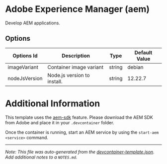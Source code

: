 
# Adobe Experience Manager (aem)

Develop AEM applications.

## Options

| Options Id | Description | Type | Default Value |
|-----|-----|-----|-----|
| imageVariant | Container image variant | string | debian |
| nodeJsVersion | Node.js version to install. | string | 12.22.7 |

# Additional Information

This template uses the [aem-sdk](https://github.com/juan-ayala/devcontainer-features/tree/main/src/aem-sdk) feature. Please download the AEM SDK from Adobe and place it in your `.devcontainer` folder.

Once the container is running, start an AEM service by using the `start-aem <service>` command.


---

_Note: This file was auto-generated from the [devcontainer-template.json](https://github.com/juan-ayala/devcontainer-templates/blob/main/src/aem/devcontainer-template.json).  Add additional notes to a `NOTES.md`._
